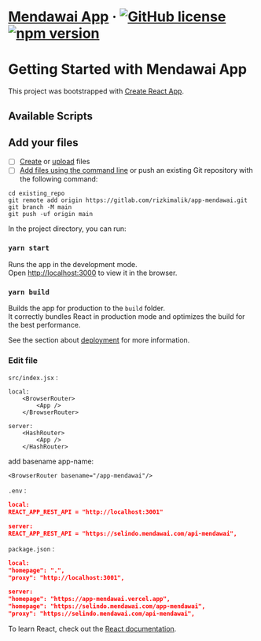 # [Mendawai App](https://reactjs.org/) &middot; [![GitHub license](https://img.shields.io/badge/license-MIT-blue.svg)](https://github.com/facebook/react/blob/main/LICENSE) [![npm version](https://img.shields.io/npm/v/react.svg?style=flat)](https://www.npmjs.com/package/react)

# Getting Started with Mendawai App

This project was bootstrapped with [Create React App](https://github.com/facebook/create-react-app).

## Available Scripts
## Add your files

- [ ] [Create](https://gitlab.com/-/experiment/new_project_readme_content:b07abec9933d730b136679c873a8b1fb?https://docs.gitlab.com/ee/user/project/repository/web_editor.html#create-a-file) or [upload](https://gitlab.com/-/experiment/new_project_readme_content:b07abec9933d730b136679c873a8b1fb?https://docs.gitlab.com/ee/user/project/repository/web_editor.html#upload-a-file) files
- [ ] [Add files using the command line](https://gitlab.com/-/experiment/new_project_readme_content:b07abec9933d730b136679c873a8b1fb?https://docs.gitlab.com/ee/gitlab-basics/add-file.html#add-a-file-using-the-command-line) or push an existing Git repository with the following command:

```
cd existing_repo
git remote add origin https://gitlab.com/rizkimalik/app-mendawai.git
git branch -M main
git push -uf origin main
```


In the project directory, you can run:

### `yarn start`

Runs the app in the development mode.\
Open [http://localhost:3000](http://localhost:3000) to view it in the browser.


### `yarn build`

Builds the app for production to the `build` folder.\
It correctly bundles React in production mode and optimizes the build for the best performance.

See the section about [deployment](https://facebook.github.io/create-react-app/docs/deployment) for more information.

### Edit file 
`src/index.jsx` :
```
local:
    <BrowserRouter> 
        <App />
    </BrowserRouter>

server:
    <HashRouter> 
        <App />
    </HashRouter>
```
add basename app-name: 
```
<BrowserRouter basename="/app-mendawai"/>
```

`.env` :
```json
local:
REACT_APP_REST_API = "http://localhost:3001"

server:
REACT_APP_REST_API = "https://selindo.mendawai.com/api-mendawai",
```


`package.json` :
```json
local:
"homepage": ".",
"proxy": "http://localhost:3001",

server:
"homepage": "https://app-mendawai.vercel.app",
"homepage": "https://selindo.mendawai.com/app-mendawai",
"proxy": "https://selindo.mendawai.com/api-mendawai",
```


To learn React, check out the [React documentation](https://reactjs.org/).
